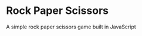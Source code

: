 Rock Paper Scissors
==========================

A simple rock paper scissors game built in JavaScript
